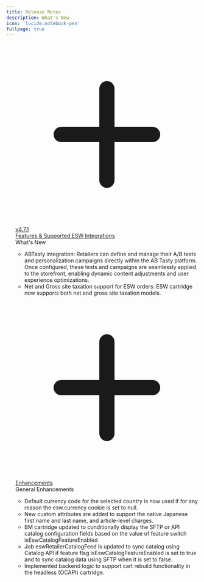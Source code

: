 ```yaml
---
title: Release Notes
description: What's New
icon: 'lucide:notebook-pen'
fullpage: true
---
```




<!-- component -->
<div class="bg-white">
  <div class="max-w-xl mx-auto p-8">
    <div class="flow-root">
      <ul class="-mb-8">

<!-- Feature Entry 1 -->

<div class="relative pb-8">
            <span class="absolute top-5 left-5 -ml-px h-full w-0.5 bg-gray-200" aria-hidden="true"></span>
            <div class="relative flex items-start space-x-3">
              <div>
                <div class="relative px-1">
                  <div class="h-8 w-8 bg-blue-500 rounded-full ring-8 ring-white flex items-center justify-center">
                    <svg class="text-white h-5 w-5" xmlns="http://www.w3.org/2000/svg" fill="none" viewBox="0 0 24 24" stroke="currentColor">
                      <path stroke-linecap="round" stroke-linejoin="round" stroke-width="2" d="M12 6v6m0 0v6m0-6h6m-6 0H6" />
</svg>
                  </div>
                </div>
              </div>
              <div class="min-w-0 flex-1 py-0">
                <div class="text-md text-gray-500">
                  <div>
                    <a href="#" class="font-medium text-gray-900 mr-2">v4.7.1</a>
                    <a href="#" class="my-0.5 relative inline-flex items-center bg-white rounded-full border border-gray-300 px-3 py-0.5 text-sm">
                      <div class="absolute flex-shrink-0 flex items-center justify-center">
                        <span class="h-1.5 w-1.5 rounded-full bg-green-500" aria-hidden="true"></span>
                      </div>
                      <div class="ml-3.5 font-medium text-gray-900">Features & Supported ESW Integrations

</div>
                    </a>
                  </div>
                  <span class="whitespace-nowrap text-sm">What's New</span>
                </div>
                <div class="mt-2 text-gray-700">
                  <ul>
            <li>ABTasty integration: Retailers can define and manage their A/B tests and personalization campaigns directly within the AB Tasty platform. Once configured, these tests and campaigns are seamlessly applied to the storefront, enabling dynamic content adjustments and user experience optimizations.</li>
            <li>Net and Gross site taxation support for ESW orders: ESW cartridge now supports both net and gross site taxation models.</li>
          </ul>
                </div>
              </div>
            </div>
          </div>
<!-- Feature Entry 2 (Duplicate) -->

<div class="relative pb-8">
            <span class="absolute top-5 left-5 -ml-px h-full w-0.5 bg-gray-200" aria-hidden="true"></span>
            <div class="relative flex items-start space-x-3">
              <div>
                <div class="relative px-1">
                  <div class="h-8 w-8 bg-blue-500 rounded-full ring-8 ring-white flex items-center justify-center">
                    <svg class="text-white h-5 w-5" xmlns="http://www.w3.org/2000/svg" fill="none" viewBox="0 0 24 24" stroke="currentColor">
                      <path stroke-linecap="round" stroke-linejoin="round" stroke-width="2" d="M12 6v6m0 0v6m0-6h6m-6 0H6" />
</svg>
                  </div>
                </div>
              </div>
              <div class="min-w-0 flex-1 py-0">
                <div class="text-md text-gray-500">
                  <div>
                    <a href="#" class="font-medium text-gray-900 mr-2"></a>
                    <a href="#" class="my-0.5 relative inline-flex items-center bg-white rounded-full border border-gray-300 px-3 py-0.5 text-sm">
                      <div class="absolute flex-shrink-0 flex items-center justify-center">
                        <span class="h-1.5 w-1.5 rounded-full bg-amber-500" aria-hidden="true"></span>
                      </div>
                      <div class="ml-3.5 font-medium text-gray-900">Enhancements</div>
                    </a>
                  </div>
                  <span class="whitespace-nowrap text-sm">General Enhancements</span>
                </div>
                <div class="mt-2 text-gray-700">
                  <ul>
            <li>Default currency code for the selected country is now used if for any reason the esw.currency cookie is set to null.</li>
            <li>New custom attributes are added to support the native Japanese first name and last name, and article-level charges.</li>
            <li>BM cartridge updated to conditionally display the SFTP or API catalog configuration fields based on the value of feature switch isEswCatalogFeatureEnabled</li>
            <li>Job eswRetailerCatalogFeed is updated to sync catalog using Catalog API if feature flag isEswCatalogFeatureEnabled is set to true and to sync catalog data using SFTP when it is set to false.</li>
            <li>Implemented backend logic to support cart rebuild functionality in the headless (OCAPI) cartridge.</li>
          </ul>
                </div>
              </div>
            </div>
          </div>
        </li>
      </ul>
    </div>
  </div>
</div>
